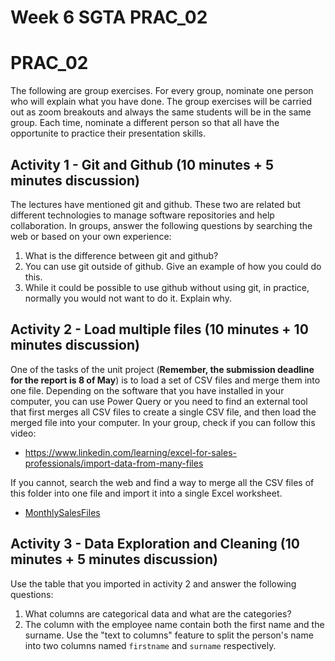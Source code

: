 # Week 6 SGTA PRAC_02
# PRAC_02

The following are group exercises. For every group, nominate one person who will explain what you have done. The group exercises will be carried out as zoom breakouts and always the same students will be in the same group. Each time, nominate a different person so that all have the opportunite to practice their presentation skills.

## Activity 1 - Git and Github (10 minutes + 5 minutes discussion)

The lectures have mentioned git and github. These two are related but different technologies to manage software repositories and help collaboration. In groups, answer the following questions by searching the web or based on your own experience:

1. What is the difference between git and github?
2. You can use git outside of github. Give an example of how you could do this.
3. While it could be possible to use github without using git, in practice, normally you would not want to do it. Explain why.

## Activity 2 - Load multiple files (10 minutes + 10 minutes discussion)

One of the tasks of the unit project (**Remember, the submission deadline for the report is 8 of May**) is to load a set of CSV files and merge them into one file. Depending on the software that you have installed in your computer, you can use Power Query or you need to find an external tool that first merges all CSV files to create a single CSV file, and then load the merged file into your computer. In your group, check if you can follow this video:

* https://www.linkedin.com/learning/excel-for-sales-professionals/import-data-from-many-files

If you cannot, search the web and find a way to merge all the CSV files of this folder into one file and import it into a single Excel worksheet.

* [MonthlySalesFiles](https://ilearn.mq.edu.au/mod/folder/view.php?id=5675219)

## Activity 3 - Data Exploration and Cleaning (10 minutes + 5 minutes discussion)

Use the table that you imported in activity 2 and answer the following questions:

1. What columns are categorical data and what are the categories?
2. The column with the employee name contain both the first name and the surname. Use the "text to columns" feature to split the person's name into two columns named `firstname` and `surname` respectively.
